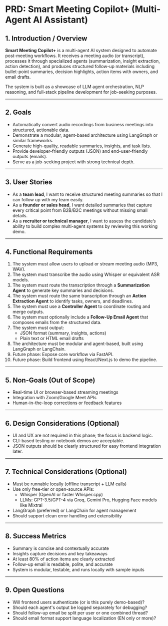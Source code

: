 # PRD: Smart Meeting Copilot+ (Multi-Agent AI Assistant)

## 1. Introduction / Overview

**Smart Meeting Copilot+** is a multi-agent AI system designed to automate post-meeting workflows. It receives a meeting audio (or transcript), processes it through specialized agents (summarization, insight extraction, action detection), and produces structured follow-up materials including bullet-point summaries, decision highlights, action items with owners, and email drafts.

The system is built as a showcase of LLM agent orchestration, NLP reasoning, and full-stack pipeline development for job-seeking purposes.

---

## 2. Goals

- Automatically convert audio recordings from business meetings into structured, actionable data.
- Demonstrate a modular, agent-based architecture using LangGraph or similar frameworks.
- Generate high-quality, readable summaries, insights, and task lists.
- Provide developer-friendly outputs (JSON) and end-user-friendly outputs (emails).
- Serve as a job-seeking project with strong technical depth.

---

## 3. User Stories

- As a **team lead**, I want to receive structured meeting summaries so that I can follow up with my team easily.
- As a **founder or sales head**, I want detailed summaries that capture every critical point from B2B/B2C meetings without missing small details.
- As a **recruiter or technical manager**, I want to assess the candidate’s ability to build complex multi-agent systems by reviewing this working demo.

---

## 4. Functional Requirements

1. The system must allow users to upload or stream meeting audio (MP3, WAV).
2. The system must transcribe the audio using Whisper or equivalent ASR models.
3. The system must route the transcription through a **Summarization Agent** to generate key summaries and decisions.
4. The system must route the same transcription through an **Action Extraction Agent** to identify tasks, owners, and deadlines.
5. The system must use a **Controller Agent** to coordinate routing and merge outputs.
6. The system must optionally include a **Follow-Up Email Agent** that composes emails from the structured data.
7. The system must output:
   - JSON format (summary, insights, actions)
   - Plain text or HTML email drafts
8. The architecture must be modular and agent-based, built using LangGraph or LangChain.
9. Future phase: Expose core workflow via FastAPI.
10. Future phase: Build frontend using React/Next.js to demo the pipeline.

---

## 5. Non-Goals (Out of Scope)

- Real-time UI or browser-based streaming meetings
- Integration with Zoom/Google Meet APIs
- Human-in-the-loop corrections or feedback features

---

## 6. Design Considerations (Optional)

- UI and UX are not required in this phase; the focus is backend logic.
- CLI-based testing or notebook demos are acceptable.
- JSON outputs should be clearly structured for easy frontend integration later.

---

## 7. Technical Considerations (Optional)

- Must be runnable locally (offline transcript + LLM calls)
- Use only free-tier or open-source APIs:
  - Whisper (OpenAI or faster Whisper.cpp)
  - LLMs: GPT-3.5/GPT-4 via Groq, Gemini Pro, Hugging Face models like Mixtral
- LangGraph (preferred) or LangChain for agent management
- Should support clean error handling and extensibility

---

## 8. Success Metrics

- Summary is concise and contextually accurate
- Insights capture decisions and key takeaways
- At least 80% of action items are clearly extracted
- Follow-up email is readable, polite, and accurate
- System is modular, testable, and runs locally with sample inputs

---

## 9. Open Questions

- Will frontend users authenticate (or is this purely demo-based)?
- Should each agent's output be logged separately for debugging?
- Should follow-up email be split per user or one combined thread?
- Should email format support language localization (EN only or more)?

